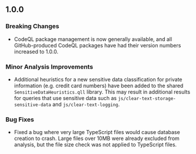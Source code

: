 ## 1.0.0

### Breaking Changes

* CodeQL package management is now generally available, and all GitHub-produced CodeQL packages have had their version numbers increased to 1.0.0.

### Minor Analysis Improvements

* Additional heuristics for a new sensitive data classification for private information (e.g. credit card numbers) have been added to the shared `SensitiveDataHeuristics.qll` library. This may result in additional results for queries that use sensitive data such as `js/clear-text-storage-sensitive-data` and `js/clear-text-logging`.

### Bug Fixes

* Fixed a bug where very large TypeScript files would cause database creation to crash. Large files over 10MB were already excluded from analysis, but the file size check was not applied to TypeScript files.
